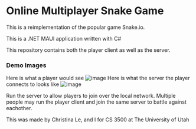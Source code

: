 # Online Multiplayer Snake Game

This is a reimplementation of the popular game Snake.io. 

This is a .NET MAUI application written with C#

This repository contains both the player client as well as the server.
### Demo Images
Here is what a player would see
![image](https://github.com/Dpere22/Online-Multiplayer-Snake-Game/assets/142926404/cbaad9ba-2f99-4b5d-99ac-24553d27d44f)
Here is what the server the player connects to looks like
![image](https://github.com/Dpere22/Online-Multiplayer-Snake-Game/assets/142926404/01279dd1-02aa-4a2e-9503-485f11becbb3)


Run the server to allow players to join over the local network. Multiple people may run the player client and join the same server to battle against eachother. 

This was made by Christina Le, and I for CS 3500 at The University of Utah
